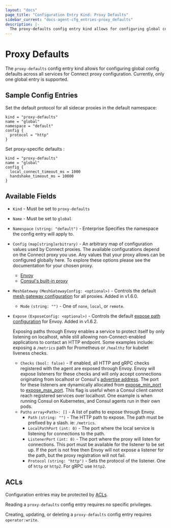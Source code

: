 ```yaml
---
layout: "docs"
page_title: "Configuration Entry Kind: Proxy Defaults"
sidebar_current: "docs-agent-cfg_entries-proxy_defaults"
description: |-
  The proxy-defaults config entry kind allows for configuring global config defaults across all services for Connect proxy configuration. Currently, only one global entry is supported.
---
```


# Proxy Defaults

The `proxy-defaults` config entry kind allows for configuring global config
defaults across all services for Connect proxy configuration. Currently, only
one global entry is supported.

## Sample Config Entries

Set the default protocol for all sidecar proxies in the default namespace:

```hcl
kind = "proxy-defaults"
name = "global"
namespace = "default"
config {
  protocol = "http"
}
```

Set proxy-specific defaults :

```hcl
kind = "proxy-defaults"
name = "global"
config {
  local_connect_timeout_ms = 1000
  handshake_timeout_ms = 10000
}
```

## Available Fields

- `Kind` - Must be set to `proxy-defaults`

- `Name` - Must be set to `global`

- `Namespace` `(string: "default")` - <span class="label-enterprise">Enterprise</span> Specifies the namespace the config entry will apply to.

- `Config` `(map[string]arbitrary)` - An arbitrary map of configuration values used by Connect proxies.
  The available configurations depend on the Connect proxy you use. Any values
  that your proxy allows can be configured globally here. To
  explore these options please see the documentation for your chosen proxy.

  * [Envoy](/docs/connect/proxies/envoy.html#bootstrap-configuration)
  * [Consul's built-in proxy](/docs/connect/proxies/built-in.html)

- `MeshGateway` `(MeshGatewayConfig: <optional>)` - Controls the default
  [mesh gateway configuration](/docs/connect/mesh_gateway.html#connect-proxy-configuration)
  for all proxies. Added in v1.6.0.

  - `Mode` `(string: "")` - One of `none`, `local`, or `remote`.
  
- `Expose` `(ExposeConfig: <optional>)` - Controls the default
  [expose path configuration](/docs/connect/registration/service-registration.html#expose-paths-configuration-reference)
  for Envoy. Added in v1.6.2.

    Exposing paths through Envoy enables a service to protect itself by only listening on localhost, while still allowing 
    non-Connect-enabled applications to contact an HTTP endpoint. 
    Some examples include: exposing a `/metrics` path for Prometheus or `/healthz` for kubelet liveness checks.

    - `Checks` `(bool: false)` - If enabled, all HTTP and gRPC checks registered with the agent are exposed through Envoy.
    Envoy will expose listeners for these checks and will only accept connections originating from localhost or Consul's 
    [advertise address](/docs/agent/options.html#advertise). The port for these listeners are dynamically allocated from 
    [expose_min_port](/docs/agent/options.html#expose_min_port) to [expose_max_port](/docs/agent/options.html#expose_max_port). 
    This flag is useful when a Consul client cannot reach registered services over localhost. One example is when running 
    Consul on Kubernetes, and Consul agents run in their own pods.
    - `Paths` `array<Path>: []` - A list of paths to expose through Envoy.
      - `Path` `(string: "")` - The HTTP path to expose. The path must be prefixed by a slash. ie: `/metrics`.
      - `LocalPathPort` `(int: 0)` - The port where the local service is listening for connections to the path.
      - `ListenerPort` `(int: 0)` - The port where the proxy will listen for connections. This port must be  available 
      for the listener to be set up. If the port is not free then Envoy will not expose a listener for the path, 
      but the proxy registration will not fail. 
      - `Protocol` `(string: "http")` - Sets the protocol of the listener. One of `http` or `http2`. For gRPC use `http2`.

## ACLs

Configuration entries may be protected by
[ACLs](https://learn.hashicorp.com/consul/security-networking/production-acls).

Reading a `proxy-defaults` config entry requires no specific privileges.

Creating, updating, or deleting a `proxy-defaults` config entry requires
`operator:write`.
